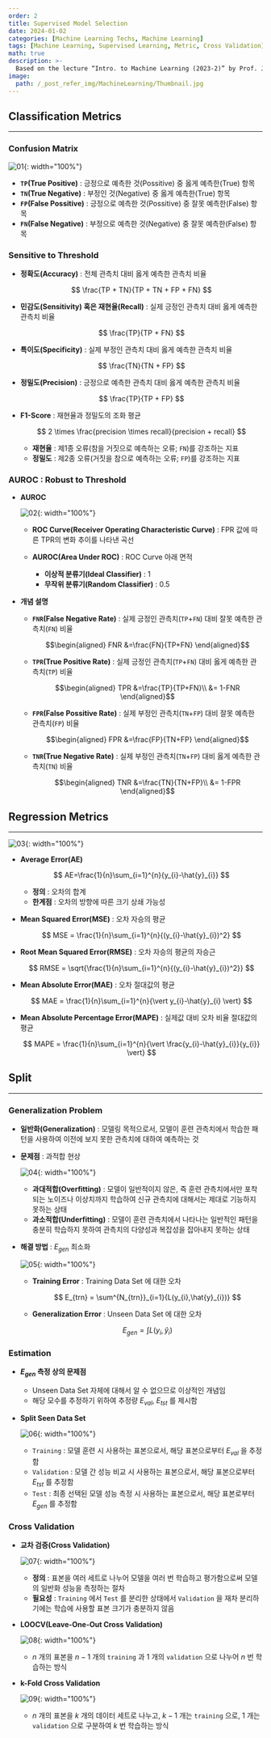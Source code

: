 ```yaml
---
order: 2
title: Supervised Model Selection
date: 2024-01-02
categories: [Machine Learning Techs, Machine Learning]
tags: [Machine Learning, Supervised Learning, Metric, Cross Validation]
math: true
description: >-
  Based on the lecture “Intro. to Machine Learning (2023-2)” by Prof. Je Hyuk Lee, Dept. of Data Science, The Grad. School, Kookmin Univ.
image:
  path: /_post_refer_img/MachineLearning/Thumbnail.jpg
---
```


## Classification Metrics
-----

### Confusion Matrix

![01](/_post_refer_img/MachineLearning/02-01.png){: width="100%"}

- **`TP`(True Positive)** : 긍정으로 예측한 것(Possitive) 중 옳게 예측한(True) 항목
- **`TN`(True Negative)** : 부정인 것(Negative) 중 옳게 예측한(True) 항목
- **`FP`(False Possitive)** : 긍정으로 예측한 것(Possitive) 중 잘못 예측한(False) 항목
- **`FN`(False Negative)** : 부정으로 예측한 것(Negative) 중 잘못 예측한(False) 항목

### Sensitive to Threshold

- **정확도(Accuracy)** : 전체 관측치 대비 옳게 예측한 관측치 비율

    $$
    \frac{TP + TN}{TP + TN + FP + FN}
    $$

- **민감도(Sensitivity) 혹은 재현율(Recall)** : 실제 긍정인 관측치 대비 옳게 예측한 관측치 비율

    $$
    \frac{TP}{TP + FN}
    $$

- **특이도(Specificity)** : 실제 부정인 관측치 대비 옳게 예측한 관측치 비율

    $$
    \frac{TN}{TN + FP}
    $$

- **정밀도(Precision)** : 긍정으로 예측한 관측치 대비 옳게 예측한 관측치 비율

    $$
    \frac{TP}{TP + FP}
    $$

- **F1-Score** : 재현율과 정밀도의 조화 평균

    $$
    2 \times \frac{precision \times recall}{precision + recall}
    $$

    - **재현율** : 제1종 오류(참을 거짓으로 예측하는 오류; `FN`)를 강조하는 지표
    - **정밀도** : 제2종 오류(거짓을 참으로 예측하는 오류; `FP`)를 강조하는 지표

### AUROC : Robust to Threshold

- **AUROC**

    ![02](/_post_refer_img/MachineLearning/02-02.png){: width="100%"}

    - **ROC Curve(Receiver Operating Characteristic Curve)** : FPR 값에 따른 TPR의 변화 추이를 나타낸 곡선

    - **AUROC(Area Under ROC)** : ROC Curve 아래 면적
        - **이상적 분류기(Ideal Classifier)** : 1
        - **무작위 분류기(Random Classifier)** : 0.5

- **개념 설명**

    - **`FNR`(False Negative Rate)** : 실제 긍정인 관측치(`TP`+`FN`) 대비 잘못 예측한 관측치(`FN`) 비율

        $$\begin{aligned}
        FNR
        &=\frac{FN}{TP+FN}
        \end{aligned}$$

    - **`TPR`(True Positive Rate)** : 실제 긍정인 관측치(`TP`+`FN`) 대비 옳게 예측한 관측치(`TP`) 비율

        $$\begin{aligned}
        TPR
        &=\frac{TP}{TP+FN}\\
        &= 1-FNR
        \end{aligned}$$

    - **`FPR`(False Possitive Rate)** : 실제 부정인 관측치(`TN`+`FP`) 대비 잘못 예측한 관측치(`FP`) 비율

        $$\begin{aligned}
        FPR
        &=\frac{FP}{TN+FP}
        \end{aligned}$$

    - **`TNR`(True Negative Rate)** : 실제 부정인 관측치(`TN`+`FP`) 대비 옳게 예측한 관측치(`TN`) 비율

        $$\begin{aligned}
        TNR
        &=\frac{TN}{TN+FP}\\
        &= 1-FPR
        \end{aligned}$$

## Regression Metrics
-----

![03](/_post_refer_img/MachineLearning/02-03.jpg){: width="100%"}

- **Average Error(AE)**

    $$
    AE=\frac{1}{n}\sum_{i=1}^{n}{y_{i}-\hat{y}_{i}}
    $$

    - **정의** : 오차의 합계
    - **한계점** : 오차의 방향에 따른 크기 상쇄 가능성

- **Mean Squared Error(MSE)** : 오차 자승의 평균

    $$
    MSE = \frac{1}{n}\sum_{i=1}^{n}{(y_{i}-\hat{y}_{i})^2}
    $$

- **Root Mean Squared Error(RMSE)** : 오차 자승의 평균의 자승근

    $$
    RMSE = \sqrt{\frac{1}{n}\sum_{i=1}^{n}{(y_{i}-\hat{y}_{i})^2}}
    $$

- **Mean Absolute Error(MAE)** : 오차 절대값의 평균

    $$
    MAE = \frac{1}{n}\sum_{i=1}^{n}{\vert y_{i}-\hat{y}_{i} \vert}
    $$

- **Mean Absolute Percentage Error(MAPE)** : 실제값 대비 오차 비율 절대값의 평균

    $$
    MAPE = \frac{1}{n}\sum_{i=1}^{n}{\vert \frac{y_{i}-\hat{y}_{i}}{y_{i}} \vert}
    $$

## Split
-----

### Generalization Problem

- **일반화(Generalization)** : 모델링 목적으로서, 모델이 훈련 관측치에서 학습한 패턴을 사용하여 이전에 보지 못한 관측치에 대하여 예측하는 것

- **문제점** : 과적합 현상

    ![04](/_post_refer_img/MachineLearning/02-04.png){: width="100%"}

    - **과대적합(Overfitting)** : 모델이 일반적이지 않은, 즉 훈련 관측치에서만 포착되는 노이즈나 이상치까지 학습하여 신규 관측치에 대해서는 제대로 기능하지 못하는 상태
    - **과소적합(Underfitting)** : 모델이 훈련 관측치에서 나타나는 일반적인 패턴을 충분히 학습하지 못하여 관측치의 다양성과 복잡성을 잡아내지 못하는 상태

- **해결 방법** : $E_{gen}$ 최소화

    ![05](/_post_refer_img/MachineLearning/02-05.png){: width="100%"}

    - **Training Error** : Training Data Set 에 대한 오차

        $$
        E_{trn} = \sum^{N_{trn}}_{i=1}{L(y_{i},\hat{y}_{i})}
        $$

    - **Generalization Error** : Unseen Data Set 에 대한 오차

        $$
        E_{gen}=\int{L(y_{i},\hat{y}_{i})}
        $$

### Estimation

- **$E_{gen}$ 측정 상의 문제점**
    - Unseen Data Set 자체에 대해서 알 수 없으므로 이상적인 개념임
    - 해당 모수를 추정하기 위하여 추정량 $E_{val}$, $E_{tst}$ 를 제시함

- **Split Seen Data Set**

    ![06](/_post_refer_img/MachineLearning/02-06.jpg){: width="100%"}

    - `Training` : 모델 훈련 시 사용하는 표본으로서, 해당 표본으로부터 $E_{val}$ 을 추정함
    - `Validation` : 모델 간 성능 비교 시 사용하는 표본으로서, 해당 표본으로부터 $E_{tst}$ 를 추정함
    - `Test` : 최종 선택된 모델 성능 측정 시 사용하는 표본으로서, 해당 표본로부터 $E_{gen}$ 를 추정함

### Cross Validation

- **교차 검증(Cross Validation)**

    ![07](/_post_refer_img/MachineLearning/02-07.jpg){: width="100%"}

    - **정의** : 표본을 여러 세트로 나누어 모델을 여러 번 학습하고 평가함으로써 모델의 일반화 성능을 측정하는 절차
    - **필요성** : `Training` 에서 `Test` 를 분리한 상태에서 `Validation` 을 재차 분리하기에는 학습에 사용할 표본 크기가 충분하지 않음

- **LOOCV(Leave-One-Out Cross Validation)**

    ![08](/_post_refer_img/MachineLearning/02-08.png){: width="100%"}

    - $n$ 개의 표본을 $n-1$ 개의 `training` 과 $1$ 개의 `validation` 으로 나누어 $n$ 번 학습하는 방식

- **k-Fold Cross Validation**
    
    ![09](/_post_refer_img/MachineLearning/02-09.png){: width="100%"}

    - $n$ 개의 표본을 $k$ 개의 데이터 세트로 나누고, $k-1$ 개는 `training` 으로, $1$ 개는 `validation` 으로 구분하여 $k$ 번 학습하는 방식